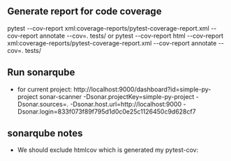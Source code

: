 
## Generate report for code coverage
pytest --cov-report xml:coverage-reports/pytest-coverage-report.xml --cov-report annotate --cov=. tests/
or
pytest --cov-report html --cov-report xml:coverage-reports/pytest-coverage-report.xml --cov-report annotate --cov=. tests/

## Run sonarqube
- for current project: http://localhost:9000/dashboard?id=simple-py-project
sonar-scanner   -Dsonar.projectKey=simple-py-project   -Dsonar.sources=.   -Dsonar.host.url=http://localhost:9000   -Dsonar.login=833f073f89f795d1d0c0e25c1126450c9d628cf7

## sonarqube notes
- We should exclude htmlcov which is generated my pytest-cov:


